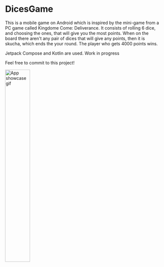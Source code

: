 # DicesGame
This is a mobile game on Android which is inspired by the mini-game from a PC game called Kingdome Come: Deliverance.
It consists of rolling 6 dice, and choosing the ones, that will give you the most points.
When on the board there aren't any pair of dices that will give any points, then it is skucha, which ends the your round.
The player who gets 4000 points wins.

Jetpack Compose and Kotlin are used. Work in progress

Feel free to commit to this project!

<img src="app/dice_showcase_03102024.gif" alt="App showcase gif" width="40%">
